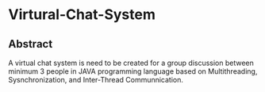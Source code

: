 # Virtural-Chat-System

## Abstract
A virtual chat system is need to be created for a group discussion between minimum 3 people in JAVA programming language based on Multithreading, Sysnchronization, and Inter-Thread Communnication. 
